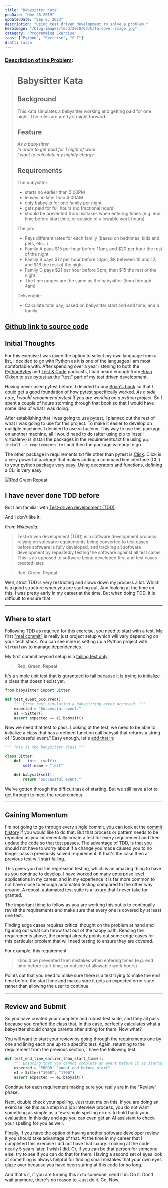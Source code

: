 ```yaml
---
title: "Babysitter Kata"
pubDate: "Nov 26 2019"
updatedDate: "Sep 8, 2023"
description: "Using test driven development to solve a problem."
heroImage: "/blog-images/tech/2020/03/kata-cover-image.jpg"
category: "Programming Exercise"
tags: ["Python", "Exercise", "CLI"]
draft: false
---
```


### [Description of the Problem](https://github.com/PillarTechnology/kata-babysitter):

> # Babysitter Kata
>
> ## Background
>
> This kata simulates a babysitter working and getting paid for one night. The rules are pretty straight forward.
>
> ## Feature
>
> _As a babysitter<br>
> In order to get paid for 1 night of work<br>
> I want to calculate my nightly charge<br>_
>
> ## Requirements
>
> The babysitter:
>
> - starts no earlier than 5:00PM
> - leaves no later than 4:00AM
> - only babysits for one family per night
> - gets paid for full hours (no fractional hours)
> - should be prevented from mistakes when entering times (e.g. end time before start time, or outside of allowable work hours)
>
> The job:
>
> - Pays different rates for each family (based on bedtimes, kids and pets, etc...)
> - Family A pays $15 per hour before 11pm, and $20 per hour the rest of the night
> - Family B pays $12 per hour before 10pm, $8 between 10 and 12, and $16 the rest of the night
> - Family C pays $21 per hour before 9pm, then $15 the rest of the night
> - The time ranges are the same as the babysitter (5pm through 4am)
>
> Deliverable:
>
> - Calculate total pay, based on babysitter start and end time, and a family.

## [Github link to source code](https://github.com/thejayhaykid/babysitter-kata)

## Initial Thoughts

For this exercise I was given the option to select my own language from a list, I decided to go with Python as it is one of the languages I am most comfortable with. After spending over a year listening to both the [PythonBytes](https://pythonbytes.fm/) and [Test & Code](https://testandcode.com/) podcasts, I had heard enough from [Brian Okken](https://twitter.com/brianokken) to use [pytest](https://docs.pytest.org/en/latest/) as the "test" part of my test driven development.

Having never used pytest before, I decided to buy [Brian's book](https://pragprog.com/book/bopytest/python-testing-with-pytest) so that I could get a good foundation of how pytest specifically worked. _As a side note, I would recommend pytest if you are working on a python project._ So I spent a couple of hours storming through that book so that I would have some idea of what I was doing.

After establishing that I was going to use pytest, I planned out the rest of what I was going to use for this project. To make it easier to develop on multiple machines I decided to use virtualenv. This way to use this package on another machine, all I would need to do (after using pip to install virtualenv) is install the packages in the requirements.txt file using `pip install -r requirements.txt` and then the package is ready to go.

The other package in requirements.txt file other than pytest is [Click](https://click.palletsprojects.com/en/7.x/). Click is a very powerful package that makes adding a command line interface (CLI) to your python package very easy. Using decorators and functions, defining a CLI is very easy.

![Red Green Repeat](/blog-images/tech/2023/red-green.jpg)

## I have never done TDD before

But I am familiar with [Test-driven development (TDD)](https://en.m.wikipedia.org/wiki/Test-driven_development).

And I don't like it.

_From Wikipedia:_

> Test-driven development (TDD) is a software development process relying on software requirements being converted to test cases before software is fully developed, and tracking all software development by repeatedly testing the software against all test cases. This is as opposed to software being developed first and test cases created later.

> Red, Green, Repeat

Well, strict TDD is very restricting and slows down my process a lot. Which is a good structure when you are starting out. And looking at the time on this, I was pretty early in my career at the time. But when doing TDD, it is difficult to ensure that

---

## Where to start

Following TDD as required for this exercise, you need to start with a test. My first ["real commit"](https://github.com/thejayhaykid/babysitter-kata/commit/6b410171369ecb2581de8b269521677928c2694a) is really just project setup which will vary depending on your tech stack. You can see mine is setting up a Python project with `virtualenv` to manage dependencies.

My first commit beyond setup is a [failing test only](https://github.com/thejayhaykid/babysitter-kata/commit/3c73d70ea74c15f297537aecfb8dae1e5b68bbc3).

> Red, Green, Repeat

It's a simple unit test that is guranteed to fail because it is trying to initialize a class that doesn't exist yet.

```python
from babysitter import Sitter

def test_event_occurred():
    """ First test simulating a babysitting event occurred. """
    expected = "Successful event."
    e1 = Sitter()
    assert expected == e1.babysit()
```

Now we need that test to pass. Looking at the test, we need to be able to initialize a class that has a defined function call babysit that returns a string of "Successful event." Easy enough, let's [add that in](https://github.com/thejayhaykid/babysitter-kata/commit/0a6e279edda8e4af54c68395c9bc7bd9cbf6beab):

```python
""" This is the babysitter class """

class Sitter:
    def __init__(self):
        self.name = "test"

    def babysit(self):
        return "Successful event."
```

We've gotten through the difficult task of starting. But we still have a lot to get through to meet the requirements.

---

## Gaining Momentum

I'm not going to go through every single commit, you can look at the [commit history](https://github.com/thejayhaykid/babysitter-kata/commits/master) if you would like to do that. But that process or pattern needs to be repeated as you incrementally create a test for every requirement and then update the code so that test passes. The advantage of TDD, is that you should not have to worry about if a change you made caused you to no longer pass a previously solved requirement. If that's the case then a previous test will start failing.

This gives you built-in regression testing, which is an amazing thing to have as you continue to develop. I have worked on many enterprise level applications in my career, and in my experience it is far more common to not have close to enough automated testing compared to the other way around. A robust, automated test suite is a luxury that I never take for granted.

The important thing to follow as you are working this out is to continually revisit the requirements and make sure that every one is covered by at least one test.

Finding edge cases requires critical thought on the problem at hand and figuring out what can throw that out of the happy path. Reading the requirements above, the prompt already points out some edge cases for this particular problem that will need testing to ensure they are covered.

For example, this requirement

> should be prevented from mistakes when entering times (e.g. end time before start time, or outside of allowable work hours)

Points out that you need to make sure there is a test trying to make the end time before the start time and makes sure it gets an expected error state rather than allowing the user to continue.

---

## Review and Submit

So you have created your complete and robust test suite, and they all pass because you crafted the class that, in this case, perfectly calculates what a babysitter should charge parents after sitting for them. Now what?

You will want to start your review by going through the requirements one by one and lining each one up to a specific test. Again, returning to the requirement from the previous section, I have the following test:

```python
def test_end_time_earlier_than_start_time():
    """ Ensuring that you cannot complete an event before it is started. """
    expected = "ERROR: Cannot end before start"
    e1 = Sitter("1900", "1700")
    assert expected == e1.babysit()
```

Continue for each requirement making sure you really are in the "Review" phase.

Next, double check your spelling. Just trust me on this. If you are doing an exercise like this as a step in a job interview process, you do not want something as simple as a few simple spelling errors to hold back your evaluation. In this day and age you can even get an AI assistant to check your spelling for you as well.

Finally, if you have the option of having another software developer review it you should take advantage of that. At the time in my career that I completed this exercise I did not have that luxury. Looking at the code nearly 5 years later, I wish I did. Or, if you can be that person for someone else, try to see if you can do that for them. Having a second set of eyes look at something is always helpful for finding small mistakes that your own eyes glaze over because you have been staring at this code for so long.

And that's it, if you are turning this in to someone, send it in. Do it. Don't wait anymore, there's no reason to. Just do it. Go. Now.
